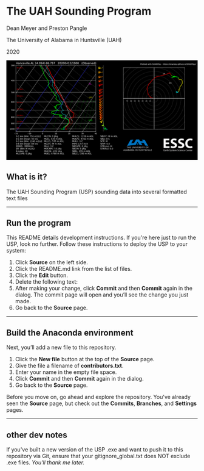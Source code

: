 # The UAH Sounding Program

Dean Meyer and Preston Pangle

The University of Alabama in Huntsville (UAH)

2020

![example](example.png)

## What is it?

The UAH Sounding Program (USP) sounding data into several formatted text files 

---

## Run the program

This README details development instructions. If you're here just to run the USP, look no further. Follow these instructions to deploy the USP to your system:

1. Click **Source** on the left side.
2. Click the README.md link from the list of files.
3. Click the **Edit** button.
4. Delete the following text: 
5. After making your change, click **Commit** and then **Commit** again in the dialog. The commit page will open and you’ll see the change you just made.
6. Go back to the **Source** page.

---

## Build the Anaconda environment

Next, you’ll add a new file to this repository.

1. Click the **New file** button at the top of the **Source** page.
2. Give the file a filename of **contributors.txt**.
3. Enter your name in the empty file space.
4. Click **Commit** and then **Commit** again in the dialog.
5. Go back to the **Source** page.

Before you move on, go ahead and explore the repository. You've already seen the **Source** page, but check out the **Commits**, **Branches**, and **Settings** pages.

---

## other dev notes

If you've built a new version of the USP .exe and want to push it to this repository via Git, ensure that your gitignore_global.txt does NOT exclude .exe files. *You'll thank me later.*
